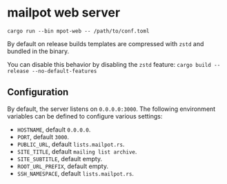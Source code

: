 # mailpot web server

```shell
cargo run --bin mpot-web -- /path/to/conf.toml
```

By default on release builds templates are compressed with `zstd` and bundled in the binary.

You can disable this behavior by disabling the `zstd` feature: `cargo build --release --no-default-features`

## Configuration

By default, the server listens on `0.0.0.0:3000`.
The following environment variables can be defined to configure various settings:

- `HOSTNAME`, default `0.0.0.0`.
- `PORT`, default `3000`.
- `PUBLIC_URL`, default `lists.mailpot.rs`.
- `SITE_TITLE`, default `mailing list archive`.
- `SITE_SUBTITLE`, default empty.
- `ROOT_URL_PREFIX`, default empty.
- `SSH_NAMESPACE`, default `lists.mailpot.rs`.
